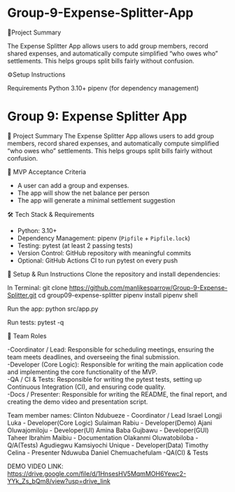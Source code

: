 # Group-9-Expense-Splitter-App

📌Project Summary

The Expense Splitter App allows users to add group members, record shared expenses, and automatically compute simplified “who owes who” settlements. This helps groups split bills fairly without confusion.

 ⚙️Setup Instructions
 
Requirements
Python 3.10+
pipenv (for dependency management)

# Group 9: Expense Splitter App

📌 Project Summary
The Expense Splitter App allows users to add group members, record shared expenses, and automatically compute simplified “who owes who” settlements. This helps groups split bills fairly without confusion.

🎯 MVP Acceptance Criteria
- A user can add a group and expenses.
- The app will show the net balance per person
- The app will generate a minimal settlement suggestion


🛠️ Tech Stack & Requirements
- Python: 3.10+
- Dependency Management: pipenv (`Pipfile` + `Pipfile.lock`)
- Testing: pytest (at least 2 passing tests)
- Version Control: GitHub repository with meaningful commits
- Optional: GitHub Actions CI to run pytest on every push


🚀 Setup & Run Instructions
Clone the repository and install dependencies:

In Terminal: 
git clone https://github.com/manlikesparrow/Group-9-Expense-Splitter.git
cd group09-expense-splitter
pipenv install
pipenv shell

Run the app:
python src/app.py

Run tests:
pytest -q

👥 Team Roles

-Coordinator / Lead: Responsible for scheduling meetings, ensuring the team meets deadlines, and overseeing the final submission.  
-Developer (Core Logic): Responsible for writing the main application code and implementing the core functionality of the MVP.  
-QA / CI & Tests: Responsible for writing the pytest tests, setting up Continuous Integration (CI), and ensuring code quality.  
-Docs / Presenter: Responsible for writing the README, the final report, and creating the demo video and presentation script.  

Team member names:
Clinton Ndubueze - Coordinator / Lead
Israel Longji Luka - Developer(Core Logic)
Sulaiman Rabiu - Developer(Demo)
Ajani Oluwajomiloju - Developer(UI)
Amina Baba Gujbawu - Developer(GUI)
Taheer Ibrahim Maibiu - Documentation
Olakanmi Oluwatobiloba - Q/A(Tests)
Agudiegwu Kamsiyochi Unique - Developer(Data)
Timothy Celina - Presenter
Nduwuba Daniel Chemuachefulam -QA(CI) & Tests


DEMO VIDEO LINK:
https://drive.google.com/file/d/1HnsesHV5MqmMOH6Yewc2-YYk_Zs_bQm8/view?usp=drive_link